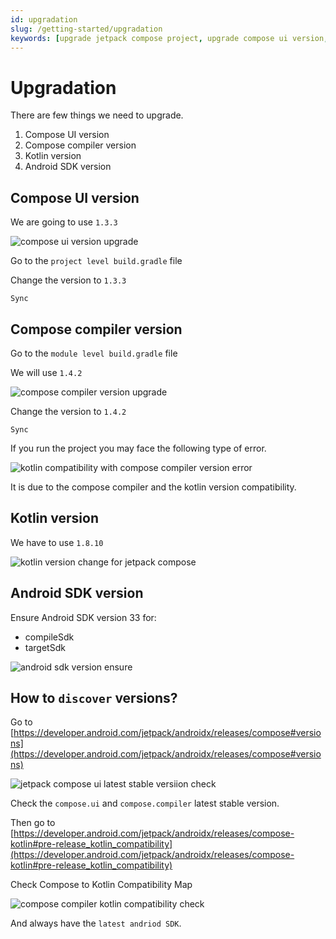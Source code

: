```yaml
---
id: upgradation
slug: /getting-started/upgradation
keywords: [upgrade jetpack compose project, upgrade compose ui version, upgrade compose compiler version, compatible kotlin version for compose compiler]
---
```


# Upgradation

There are few things we need to upgrade.

1. Compose UI version
2. Compose compiler version
3. Kotlin version
4. Android SDK version

## Compose UI version

We are going to use `1.3.3`

![compose ui version upgrade](/img/compose-ui-version-change-before.png)

Go to the `project level build.gradle` file

Change the version to `1.3.3`

`Sync`

## Compose compiler version

Go to the `module level build.gradle` file

We will use `1.4.2`

![compose compiler version upgrade](/img/compose-compiler-version-change-before.png)

Change the version to `1.4.2`

`Sync`

If you run the project you may face the following type of error.

![kotlin compatibility with compose compiler version error](/img/kotlin-compatibility-with-compose-compiler-version-error.png)

It is due to the compose compiler and the kotlin version compatibility.

## Kotlin version

We have to use `1.8.10`

![kotlin version change for jetpack compose](/img/kotlin-version-change-before.png)

## Android SDK version

Ensure Android SDK version 33 for:

* compileSdk
* targetSdk

![android sdk version ensure](/img/android-sdk-version-ensure.png)

## How to `discover` versions?

Go to [https://developer.android.com/jetpack/androidx/releases/compose#versions](https://developer.android.com/jetpack/androidx/releases/compose#versions)

![jetpack compose ui latest stable versiion check](/img/compose-ui-latest-stable-version-check.png)

Check the `compose.ui` and `compose.compiler` latest stable version.

Then go to [https://developer.android.com/jetpack/androidx/releases/compose-kotlin#pre-release_kotlin_compatibility](https://developer.android.com/jetpack/androidx/releases/compose-kotlin#pre-release_kotlin_compatibility)

Check Compose to Kotlin Compatibility Map

![compose compiler kotlin compatibility check](/img/compose-compiler-to-kotlin-compatibility-check.png)

And always have the `latest andriod SDK`.